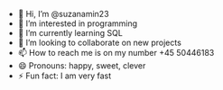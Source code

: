 - 👋 Hi, I’m @suzanamin23
- 👀 I’m interested in programming 
- 🌱 I’m currently learning SQL
- 💞️ I’m looking to collaborate on new projects
- 📫 How to reach me is on my number +45 50446183
- 😄 Pronouns: happy, sweet, clever
- ⚡ Fun fact: I am very fast

<!---
suzanamin23/suzanamin23 is a ✨ special ✨ repository because its `README.md` (this file) appears on your GitHub profile.
You can click the Preview link to take a look at your changes.
--->
